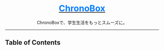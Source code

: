 <center>
<a href="https://chronobox.vercel.app"><h1 style="color: #007bff;">ChronoBox</h1></a>
<p>ChronoBoxで、学生生活をもっとスムーズに。</p>
</center>

---

## Table of Contents

##
